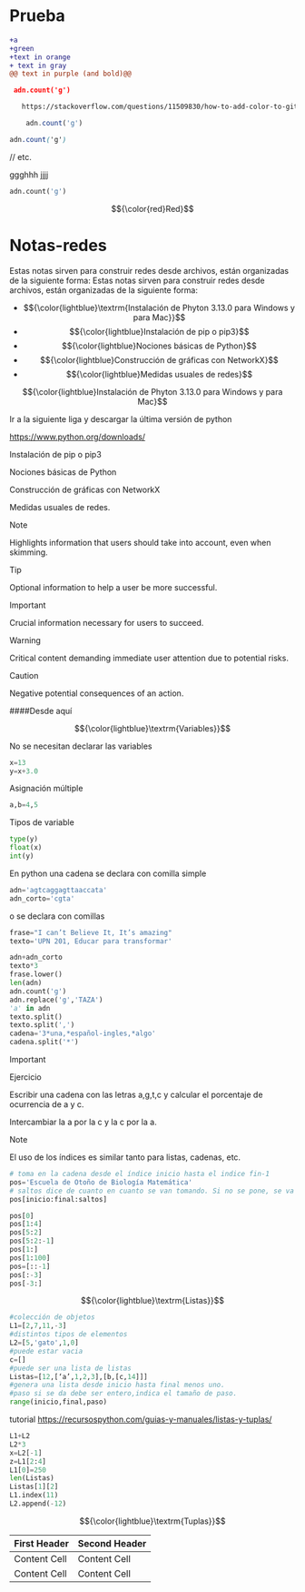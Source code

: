 # Prueba
```diff
+a
+green
+text in orange
+ text in gray
@@ text in purple (and bold)@@
```

```json
 adn.count('g')
```
```html
   https://stackoverflow.com/questions/11509830/how-to-add-color-to-githubs-readme-md-file
```
```js
    adn.count('g')
```
```css
adn.count('g')
```
// etc.

ggghhh
jjjj
```python
adn.count('g')
```

$${\color{red}Red}$$



# Notas-redes
Estas notas sirven para construir redes desde archivos, están organizadas de la siguiente forma:
Estas notas sirven para construir redes desde archivos, están organizadas de la siguiente forma:
- $${\color{lightblue}\textrm{Instalación de Phyton 3.13.0 para Windows y para Mac}}$$
- $${\color{lightblue}Instalación de pip o pip3}$$
- $${\color{lightblue}Nociones básicas de Python}$$
- $${\color{lightblue}Construcción de gráficas con NetworkX}$$
- $${\color{lightblue}Medidas usuales de redes}$$
  
$${\color{lightblue}Instalación de Phyton 3.13.0 para Windows y para Mac}$$

Ir a la siguiente liga y descargar la última versión de python

https://www.python.org/downloads/

  Instalación de pip o pip3

  Nociones básicas de Python


  Construcción de gráficas con NetworkX


  Medidas usuales de redes.


> [!NOTE]
> Highlights information that users should take into account, even when skimming.

> [!TIP]
> Optional information to help a user be more successful.

> [!IMPORTANT]
> Crucial information necessary for users to succeed.

> [!WARNING]
> Critical content demanding immediate user attention due to potential risks.

> [!CAUTION]
> Negative potential consequences of an action.


####Desde aquí

$${\color{lightblue}\textrm{Variables}}$$

No se necesitan declarar las variables

```python
x=13
y=x+3.0
```

Asignación múltiple

```python
a,b=4,5
```

Tipos de variable
```python
type(y) 
float(x)
int(y)
```

En python una cadena se declara con comilla simple 
```python
adn='agtcaggagttaaccata'
adn_corto='cgta'
```
o se declara con comillas
```python
frase="I can’t Believe It, It’s amazing"
texto='UPN 201, Educar para transformar'
```

```python
adn+adn_corto
texto*3
frase.lower()
len(adn)
adn.count('g')
adn.replace('g','TAZA')
'a' in adn
texto.split()
texto.split(',')
cadena='3*una,*español-ingles,*algo'
cadena.split('*')
```

> [!IMPORTANT]
> Ejercicio
> 
> Escribir una cadena con las letras a,g,t,c y calcular el porcentaje de ocurrencia de a y c.
>
> Intercambiar la a por la c y la c por la a.

> [!NOTE]
> El uso de los índices es similar tanto para listas, cadenas, etc. 


```python
# toma en la cadena desde el índice inicio hasta el indice fin-1 
pos='Escuela de Otoño de Biología Matemática'
# saltos dice de cuanto en cuanto se van tomando. Si no se pone, se va de uno en uno
pos[inicio:final:saltos]
```

```python 
pos[0]
pos[1:4]
pos[5:2]
pos[5:2:-1]
pos[1:]
pos[1:100]
pos=[::-1]
pos[:-3]
pos[-3:]
```

$${\color{lightblue}\textrm{Listas}}$$

```python
#colección de objetos
L1=[2,7,11,-3]
#distintos tipos de elementos
L2=[5,'gato',1,0]
#puede estar vacia
c=[]
#puede ser una lista de listas 
Listas=[12,[‘a’,1,2,3],[b,[c,14]]]
#genera una lista desde inicio hasta final menos uno.
#paso si se da debe ser entero,indica el tamaño de paso.
range(inicio,final,paso)
```

tutorial 
https://recursospython.com/guias-y-manuales/listas-y-tuplas/

```python
L1+L2
L2*3
x=L2[-1]
z=L1[2:4]
L1[0]=250
len(Listas)
Listas[1][2]
L1.index(11)
L2.append(-12)
```

$${\color{lightblue}\textrm{Tuplas}}$$






 










| First Header  | Second Header |
| ------------- | ------------- |
| Content Cell  | Content Cell  |
| Content Cell  | Content Cell  |



